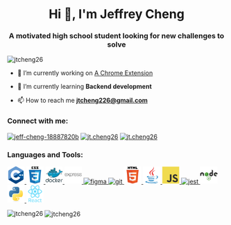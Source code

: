 <h1 align="center">Hi 👋, I'm Jeffrey Cheng</h1>
<h3 align="center">A motivated high school student looking for new challenges to solve</h3>

<p align="left"> <img src="https://komarev.com/ghpvc/?username=jtcheng26&label=Profile%20views&color=0e75b6&style=flat" alt="jtcheng26" /> </p>

- 🔭 I’m currently working on [A Chrome Extension](https://chrome.google.com/webstore/detail/tasks-for-canvas/kabafodfnabokkkddjbnkgbcbmipdlmb)

- 🌱 I’m currently learning **Backend development**

- 📫 How to reach me **jtcheng226@gmail.com**

<h3 align="left">Connect with me:</h3>
<p align="left">
<a href="https://linkedin.com/in/jeff-cheng-18887820b" target="blank"><img align="center" src="https://raw.githubusercontent.com/rahuldkjain/github-profile-readme-generator/neutral-icons/src/images/icons/Social/linked-in-alt.svg" alt="jeff-cheng-18887820b" height="30" width="40" /></a>
<a href="https://instagram.com/jt.cheng26" target="blank"><img align="center" src="https://raw.githubusercontent.com/rahuldkjain/github-profile-readme-generator/neutral-icons/src/images/icons/Social/instagram.svg" alt="jt.cheng26" height="30" width="40" /></a>
<a href="https://codeforces.com/profile/jt.cheng26" target="blank"><img align="center" src="https://cdn.jsdelivr.net/npm/simple-icons@3.0.1/icons/codeforces.svg" alt="jt.cheng26" height="30" width="40" /></a>
</p>

<h3 align="left">Languages and Tools:</h3>
<p align="left"> <a href="https://www.w3schools.com/cpp/" target="_blank"> <img src="https://raw.githubusercontent.com/devicons/devicon/master/icons/cplusplus/cplusplus-original.svg" alt="cplusplus" width="40" height="40"/> </a> <a href="https://www.w3schools.com/css/" target="_blank"> <img src="https://raw.githubusercontent.com/devicons/devicon/master/icons/css3/css3-original-wordmark.svg" alt="css3" width="40" height="40"/> </a> <a href="https://www.docker.com/" target="_blank"> <img src="https://raw.githubusercontent.com/devicons/devicon/master/icons/docker/docker-original-wordmark.svg" alt="docker" width="40" height="40"/> </a> <a href="https://expressjs.com" target="_blank"> <img src="https://raw.githubusercontent.com/devicons/devicon/master/icons/express/express-original-wordmark.svg" alt="express" width="40" height="40"/> </a> <a href="https://www.figma.com/" target="_blank"> <img src="https://www.vectorlogo.zone/logos/figma/figma-icon.svg" alt="figma" width="40" height="40"/> </a> <a href="https://git-scm.com/" target="_blank"> <img src="https://www.vectorlogo.zone/logos/git-scm/git-scm-icon.svg" alt="git" width="40" height="40"/> </a> <a href="https://www.w3.org/html/" target="_blank"> <img src="https://raw.githubusercontent.com/devicons/devicon/master/icons/html5/html5-original-wordmark.svg" alt="html5" width="40" height="40"/> </a> <a href="https://www.java.com" target="_blank"> <img src="https://raw.githubusercontent.com/devicons/devicon/master/icons/java/java-original.svg" alt="java" width="40" height="40"/> </a> <a href="https://developer.mozilla.org/en-US/docs/Web/JavaScript" target="_blank"> <img src="https://raw.githubusercontent.com/devicons/devicon/master/icons/javascript/javascript-original.svg" alt="javascript" width="40" height="40"/> </a> <a href="https://jestjs.io" target="_blank"> <img src="https://www.vectorlogo.zone/logos/jestjsio/jestjsio-icon.svg" alt="jest" width="40" height="40"/> </a> <a href="https://nodejs.org" target="_blank"> <img src="https://raw.githubusercontent.com/devicons/devicon/master/icons/nodejs/nodejs-original-wordmark.svg" alt="nodejs" width="40" height="40"/> </a> <a href="https://www.python.org" target="_blank"> <img src="https://raw.githubusercontent.com/devicons/devicon/master/icons/python/python-original.svg" alt="python" width="40" height="40"/> </a> <a href="https://reactjs.org/" target="_blank"> <img src="https://raw.githubusercontent.com/devicons/devicon/master/icons/react/react-original-wordmark.svg" alt="react" width="40" height="40"/> </a> </p>

<p><img align="left" src="https://github-readme-stats.vercel.app/api/top-langs?username=jtcheng26&show_icons=true&locale=en&layout=compact" alt="jtcheng26" /></p>

<p>&nbsp;<img align="center" src="https://github-readme-stats.vercel.app/api?username=jtcheng26&show_icons=true&locale=en" alt="jtcheng26" /></p>
